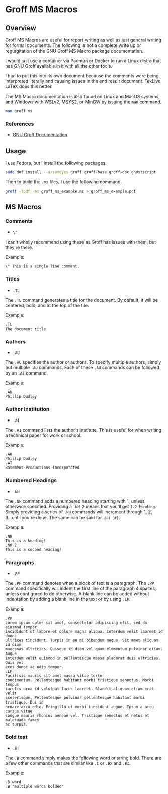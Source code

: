 # Groff MS Macros

## Overview

Groff MS Macros are useful for report writing as well as just general writing
for formal documents. The following is not a complete write up or regurgitation
of the GNU Groff MS Macro package documentation.

I would just use a container via Podman or Docker to run a Linux distro that has
GNU Groff available in it with all the other tools.

I had to put this into its own document because the comments were being
interpreted literally and causing issues in the end result document. TexLive
LaTeX does this better.

The MS Macro documentation is also found on Linux and MacOS systems, and Windows
with WSLv2, MSYS2, or MinGW by issuing the `man` command.

```bash
man groff_ms
```

### References

* [GNU Groff Documentation](https://www.gnu.org/software/groff/)

## Usage

I use Fedora, but I install the following packages.

```bash
sudo dnf install --assumeyes groff groff-base groff-doc ghostscript
```

Then to build the `.ms` files, I use the following command.

```bash
groff -Tpdf -ms groff_ms_example.ms > groff_ms_example.pdf
```

## MS Macros

### Comments

* `\"`

I can't wholly recommend using these as Groff has issues with them, but they're
there.

Example:

```groff
\" This is a single line comment.
```

### Titles

* `.TL`

The `.TL` command generates a title for the document. By default, it will be
centered, bold, and at the top of the file.

Example:

```groff
.TL
The document title
```

### Authors

* `.AU`

The `.AU` specifies the author or authors. To specify multiple authors, simply
put multiple `.AU` commands. Each of these `.AU` commands can be followed by an
`.AI` command.

Example:

```groff
.AU
Phillip Dudley
```

### Author Institution

* `.AI`

The `.AI` command lists the author's institute. This is useful for when writing
a technical paper for work or school.

Example:

```groff
.AU
Phillip Dudley
.AI
Basement Productions Incorporated
```

### Numbered Headings

* `.NH`

The `.NH` command adds a numbered heading starting with 1, unless otherwise
specified. Providing a `.NH 2` means that you'll get `1.2 Heading`.  Simply
providing a series of `.NH` commands will increment through 1, 2, 3...until
you're done. The same can be said for `.NH [#]`.

Example:

```groff
.NH
This is a heading!
.NH 2
This is a second heading!
```

### Paragraphs

* `.PP`

The `.PP` command denotes when a block of text is a paragraph. The `.PP` command
specifically will indent the first line of the paragraph 4 spaces, unless
configured to do otherwise. A blank line can be added without indentation by
adding a blank line in the text or by using `.LP`.

Example:

```groff
.PP
Lorem ipsum dolor sit amet, consectetur adipiscing elit, sed do eiusmod tempor
incididunt ut labore et dolore magna aliqua. Interdum velit laoreet id donec
ultrices tincidunt. Turpis in eu mi bibendum neque. Sit amet aliquam id diam
maecenas ultricies. Quisque id diam vel quam elementum pulvinar etiam. Augue
interdum velit euismod in pellentesque massa placerat duis ultricies. Quis vel
eros donec ac odio tempor.
.LP
Facilisis mauris sit amet massa vitae tortor
condimentum. Pellentesque habitant morbi tristique senectus. Morbi tempus
iaculis urna id volutpat lacus laoreet. Blandit aliquam etiam erat velit
scelerisque. Pellentesque pulvinar pellentesque habitant morbi tristique. Dui id
ornare arcu odio. Fringilla ut morbi tincidunt augue. Ipsum a arcu cursus vitae
congue mauris rhoncus aenean vel. Tristique senectus et netus et malesuada fames
ac turpis.
```

### Bold text

* `.B`

The `.B` command simply makes the following word or string bold. There are a few
other commands that are similar like `.I` or `.BX` and `.BI`.

Example:

```groff
.B word
.B "multiple words bolded"
```
